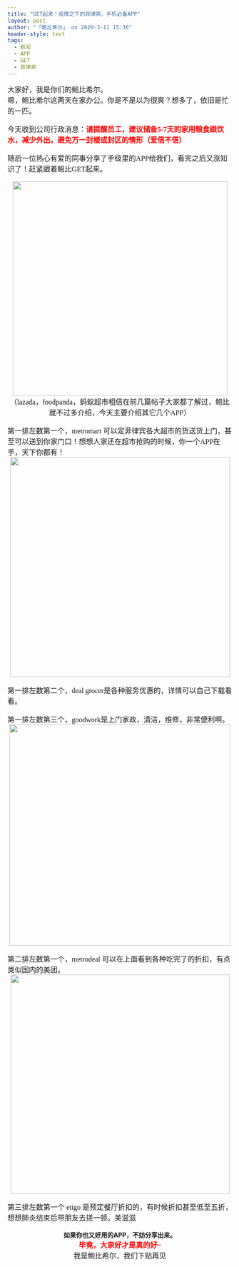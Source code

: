 ```yaml
---
title: "GET起来！疫情之下的菲律宾，手机必备APP"
layout: post
author: "「鲍比希尔」 on 2020-3-11 15:36"
header-style: text
tags:
  - 新闻
  - APP
  - GET
  - 菲律宾
---
```


<head></head>
<body>
 <font face="微软雅黑"><font size="3">大家好，我是你们的鲍比希尔。</font></font>
 <font face="微软雅黑"><font size="3"><br> </font></font>
 <font face="微软雅黑"><font size="3">嗯，鲍比希尔这两天在家办公。你是不是以为很爽？想多了，依旧是忙的一匹。</font></font>
 <br> 
 <br> 
 <font face="微软雅黑"><font size="3">今天收到公司行政消息：<font color="#ff0000"><strong>请提醒员工，建议储备5-7天的家用粮食跟饮水，减少外出。避免万一封楼或封区的情形（爱信不信）</strong></font></font></font>
 <font face="微软雅黑"><font size="3"><br> </font></font>
 <br> 
 <font face="微软雅黑"><font size="3">随后一位热心有爱的同事分享了手级里的APP给我们，看完之后又涨知识了！赶紧跟着鲍比GET起来。</font></font>
 <br> 
 <br> 
 <div align="center"> 
  <font face="微软雅黑"><font size="3"> 
    <ignore_js_op> 
     <img aid="1340855" src="https://bbs.boniu123.cc/data/attachment/forum/202003/11/144458lpn2fcxt2nt222m2.png" zoomfile="data/attachment/forum/202003/11/144458lpn2fcxt2nt222m2.png" file="data/attachment/forum/202003/11/144458lpn2fcxt2nt222m2.png" width="481" inpost="1"> 
     <div class="tip tip_4 aimg_tip" id="aimg_1340855_menu" style="position: absolute; display: none" disautofocus="true"> 
      <div class="xs0"> 
       <p><strong>2.png</strong> <em class="xg1">(224.01 KB, 下载次数: 0)</em></p> 
       <p> <a href="forum.php?mod=attachment&amp;aid=MTM0MDg1NXwzMTI3ZTRlM3wxNTgzOTEzNzY3fDB8NTc3OTg3&amp;nothumb=yes" target="_blank">下载附件</a> &nbsp;<a href="javascript:;" onclick="showWindow(this.id, this.getAttribute('url'), 'get', 0);" id="savephoto_1340855" url="home.php?mod=spacecp&amp;ac=album&amp;op=saveforumphoto&amp;aid=1340855&amp;handlekey=savephoto_1340855">保存到相册</a> </p> 
       <p class="xg1 y"><span title="2020-3-11 14:44">1&nbsp;小时前</span> 上传</p> 
      </div> 
      <div class="tip_horn"></div> 
     </div> 
    </ignore_js_op> </font></font> 
 </div> 
 <div align="center"> 
  <font face="微软雅黑"><font size="3">（lazada，foodpanda，蚂蚁超市相信在前几篇帖子大家都了解过，鲍比就不过多介绍，今天主要介绍其它几个APP）</font></font> 
 </div>
 <br> 
 <div align="left"> 
  <font face="微软雅黑"><font size="3">第一排左数第一个，metromart 可以定菲律宾各大超市的货送货上门，甚至可以送到你家门口！想想人家还在超市抢购的时候，你一个APP在手，天下你都有！</font></font> 
 </div> 
 <div align="left"> 
  <div align="center"> 
   <font face="微软雅黑"><font size="3"> 
     <ignore_js_op> 
      <img aid="1340858" src="https://bbs.boniu123.cc/data/attachment/forum/202003/11/145043p27rybvbaegraony.png" zoomfile="data/attachment/forum/202003/11/145043p27rybvbaegraony.png" file="data/attachment/forum/202003/11/145043p27rybvbaegraony.png" width="493" inpost="1"> 
      <div class="tip tip_4 aimg_tip" id="aimg_1340858_menu" style="position: absolute; display: none" disautofocus="true"> 
       <div class="xs0"> 
        <p><strong>5.png</strong> <em class="xg1">(369.64 KB, 下载次数: 0)</em></p> 
        <p> <a href="forum.php?mod=attachment&amp;aid=MTM0MDg1OHwzODk0ZjM3MHwxNTgzOTEzNzY3fDB8NTc3OTg3&amp;nothumb=yes" target="_blank">下载附件</a> &nbsp;<a href="javascript:;" onclick="showWindow(this.id, this.getAttribute('url'), 'get', 0);" id="savephoto_1340858" url="home.php?mod=spacecp&amp;ac=album&amp;op=saveforumphoto&amp;aid=1340858&amp;handlekey=savephoto_1340858">保存到相册</a> </p> 
        <p class="xg1 y"><span title="2020-3-11 14:50">1&nbsp;小时前</span> 上传</p> 
       </div> 
       <div class="tip_horn"></div> 
      </div> 
     </ignore_js_op> </font></font> 
  </div> 
 </div>
 <br> 
 <div align="left"> 
  <font face="微软雅黑"><font size="3">第一排左数第二个，deal grocer是各种服务优惠的，详情可以自己下载看看。</font></font> 
 </div>
 <br> 
 <div align="left"> 
  <font face="微软雅黑"><font size="3">第一排左数第三个，goodwork是上门家政，清洁，维修，非常便利啊。</font></font> 
 </div> 
 <div align="center"> 
  <font face="微软雅黑"><font size="3"> 
    <ignore_js_op> 
     <img aid="1340856" src="https://bbs.boniu123.cc/data/attachment/forum/202003/11/144621bcudgxnwb3t8zdvv.png" zoomfile="data/attachment/forum/202003/11/144621bcudgxnwb3t8zdvv.png" file="data/attachment/forum/202003/11/144621bcudgxnwb3t8zdvv.png" width="496" inpost="1"> 
     <div class="tip tip_4 aimg_tip" id="aimg_1340856_menu" style="position: absolute; display: none" disautofocus="true"> 
      <div class="xs0"> 
       <p><strong>3.png</strong> <em class="xg1">(250.81 KB, 下载次数: 0)</em></p> 
       <p> <a href="forum.php?mod=attachment&amp;aid=MTM0MDg1NnxmODE0N2Q3OHwxNTgzOTEzNzY3fDB8NTc3OTg3&amp;nothumb=yes" target="_blank">下载附件</a> &nbsp;<a href="javascript:;" onclick="showWindow(this.id, this.getAttribute('url'), 'get', 0);" id="savephoto_1340856" url="home.php?mod=spacecp&amp;ac=album&amp;op=saveforumphoto&amp;aid=1340856&amp;handlekey=savephoto_1340856">保存到相册</a> </p> 
       <p class="xg1 y"><span title="2020-3-11 14:46">1&nbsp;小时前</span> 上传</p> 
      </div> 
      <div class="tip_horn"></div> 
     </div> 
    </ignore_js_op> </font></font> 
 </div>
 <br> 
 <div align="left"> 
  <font face="微软雅黑"><font size="3">第二排左数第一个，metrodeal 可以在上面看到各种吃完了的折扣，有点类似国内的美团。</font></font> 
 </div> 
 <div align="center"> 
  <font face="微软雅黑"><font size="3"> 
    <ignore_js_op> 
     <img aid="1340857" src="https://bbs.boniu123.cc/data/attachment/forum/202003/11/144746ksukjuaddehuu3st.png" zoomfile="data/attachment/forum/202003/11/144746ksukjuaddehuu3st.png" file="data/attachment/forum/202003/11/144746ksukjuaddehuu3st.png" width="491" inpost="1"> 
     <div class="tip tip_4 aimg_tip" id="aimg_1340857_menu" style="position: absolute; display: none" disautofocus="true"> 
      <div class="xs0"> 
       <p><strong>4.png</strong> <em class="xg1">(715.09 KB, 下载次数: 0)</em></p> 
       <p> <a href="forum.php?mod=attachment&amp;aid=MTM0MDg1N3wzODUyMjYwYnwxNTgzOTEzNzY3fDB8NTc3OTg3&amp;nothumb=yes" target="_blank">下载附件</a> &nbsp;<a href="javascript:;" onclick="showWindow(this.id, this.getAttribute('url'), 'get', 0);" id="savephoto_1340857" url="home.php?mod=spacecp&amp;ac=album&amp;op=saveforumphoto&amp;aid=1340857&amp;handlekey=savephoto_1340857">保存到相册</a> </p> 
       <p class="xg1 y"><span title="2020-3-11 14:47">1&nbsp;小时前</span> 上传</p> 
      </div> 
      <div class="tip_horn"></div> 
     </div> 
    </ignore_js_op> </font></font> 
 </div>
 <br> 
 <div align="left"> 
  <font face="微软雅黑"><font size="3">第三排左数第一个 etigo 是预定餐厅折扣的，有时候折扣甚至低至五折，想想肺炎结束后带朋友去搓一顿。美滋滋</font></font> 
 </div>
 <br> 
 <div align="center"> 
  <strong>如果你也又好用的APP，不妨分享出来。</strong> 
 </div> 
 <div align="center"> 
  <font face="微软雅黑"><font size="3"><font color="#ff0000"><strong>毕竟，大家好才是真的好~</strong></font></font></font> 
 </div> 
 <div align="center"> 
  <font face="微软雅黑"><font size="3">我是鲍比希尔，我们下贴再见</font></font> 
 </div>
 <br> 
 <br>
</body>


